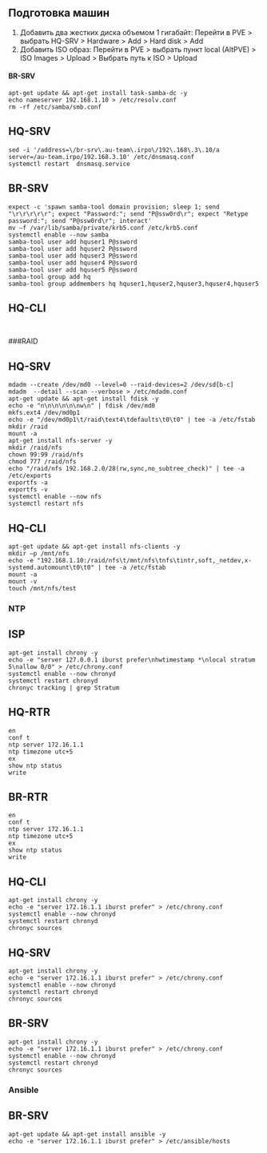 ## Подготовка машин
1) Добавить два жестких диска объемом 1 гигабайт: Перейти в PVE > выбрать HQ-SRV > Hardware > Add > Hard disk > Add
2) Добавить ISO образ: Перейти в PVE > выбрать пункт local (AltPVE) > ISO Images > Upload >
Выбрать путь к ISO > Upload
#### BR-SRV
```tml
apt-get update && apt-get install task-samba-dc -y
echo nameserver 192.168.1.10 > /etc/resolv.conf
rm -rf /etc/samba/smb.conf

```
## HQ-SRV
```tml
sed -i '/address=\/br-srv\.au-team\.irpo\/192\.168\.3\.10/a server=/au-team.irpo/192.168.3.10' /etc/dnsmasq.conf
systemctl restart  dnsmasq.service

```
## BR-SRV
```tml
expect -c 'spawn samba-tool domain provision; sleep 1; send "\r\r\r\r\r"; expect "Password:"; send "P@ssw0rd\r"; expect "Retype password:"; send "P@ssw0rd\r"; interact'
mv –f /var/lib/samba/private/krb5.conf /etc/krb5.conf
systemctl enable --now samba
samba-tool user add hquser1 P@ssword
samba-tool user add hquser2 P@ssword
samba-tool user add hquser3 P@ssword
samba-tool user add hquser4 P@ssword
samba-tool user add hquser5 P@ssword
samba-tool group add hq
samba-tool group addmembers hq hquser1,hquser2,hquser3,hquser4,hquser5

```
## HQ-CLI
```tml


```
###RAID
## HQ-SRV
```tml
mdadm --create /dev/md0 --level=0 --raid-devices=2 /dev/sd[b-с]
mdadm  --detail --scan --verbose > /etc/mdadm.conf
apt-get update && apt-get install fdisk -y
echo -e "n\n\n\n\n\nw\n" | fdisk /dev/md0
mkfs.ext4 /dev/md0p1
echo -e "/dev/md0p1\t/raid\text4\tdefaults\t0\t0" | tee -a /etc/fstab
mkdir /raid
mount -a
apt-get install nfs-server -y
mkdir /raid/nfs
chown 99:99 /raid/nfs
chmod 777 /raid/nfs
echo "/raid/nfs 192.168.2.0/28(rw,sync,no_subtree_check)" | tee -a /etc/exports
exportfs -a
exportfs -v
systemctl enable --now nfs
systemctl restart nfs

```
## HQ-CLI
```tml
apt-get update && apt-get install nfs-clients -y
mkdir –p /mnt/nfs
echo -e "192.168.1.10:/raid/nfs\t/mnt/nfs\tnfs\tintr,soft,_netdev,x-systemd.automount\t0\t0" | tee -a /etc/fstab
mount -a
mount -v
touch /mnt/nfs/test

```
### NTP
## ISP
```tml
apt-get install chrony -y
echo -e "server 127.0.0.1 iburst prefer\nhwtimestamp *\nlocal stratum 5\nallow 0/0" > /etc/chrony.conf
systemctl enable --now chronyd
systemctl restart chronyd
chronyc tracking | grep Stratum

```
## HQ-RTR
```tml
en
conf t
ntp server 172.16.1.1
ntp timezone utc+5
ex
show ntp status
write

```
## BR-RTR
```tml
en
conf t
ntp server 172.16.1.1
ntp timezone utc+5
ex
show ntp status
write

```
## HQ-CLI
```tml
apt-get install chrony -y
echo -e "server 172.16.1.1 iburst prefer" > /etc/chrony.conf
systemctl enable --now chronyd
systemctl restart chronyd
chronyc sources

```
## HQ-SRV
```tml
apt-get install chrony -y
echo -e "server 172.16.1.1 iburst prefer" > /etc/chrony.conf
systemctl enable --now chronyd
systemctl restart chronyd
chronyc sources

```
## BR-SRV
```tml
apt-get install chrony -y
echo -e "server 172.16.1.1 iburst prefer" > /etc/chrony.conf
systemctl enable --now chronyd
systemctl restart chronyd
chronyc sources

```
### Ansible
## BR-SRV
```tml
apt-get update && apt-get install ansible -y
echo -e "server 172.16.1.1 iburst prefer" > /etc/ansible/hosts








```
